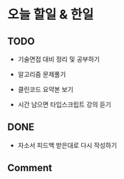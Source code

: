 # 오늘 할일 & 한일

## TODO

- 기술면접 대비 정리 및 공부하기

- 알고리즘 문제풀기

- 클린코드 요약본 보기

- 시간 남으면 타입스크립트 강의 듣기

## DONE

- 자소서 피드백 받은대로 다시 작성하기

## Comment
